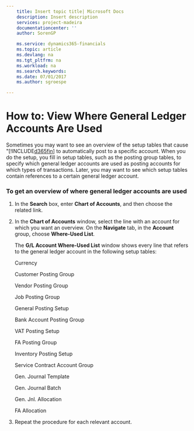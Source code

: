 ```yaml
---
    title: Insert topic title| Microsoft Docs
    description: Insert description
    services: project-madeira
    documentationcenter: ''
    author: SorenGP

    ms.service: dynamics365-financials
    ms.topic: article
    ms.devlang: na
    ms.tgt_pltfrm: na
    ms.workload: na
    ms.search.keywords:
    ms.date: 07/01/2017
    ms.author: sgroespe

---
```

# How to: View Where General Ledger Accounts Are Used
Sometimes you may want to see an overview of the setup tables that cause "[!INCLUDE[d365fin](../../includes/d365fin_md.md)] to automatically post to a specific account. When you do the setup, you fill in setup tables, such as the posting group tables, to specify which general ledger accounts are used as posting accounts for which types of transactions. Later, you may want to see which setup tables contain references to a certain general ledger account.  
  
### To get an overview of where general ledger accounts are used  
  
1.  In the **Search** box, enter **Chart of Accounts**, and then choose the related link.  
  
2.  In the **Chart of Accounts** window, select the line with an account for which you want an overview. On the **Navigate** tab, in the **Account** group, choose **Where-Used List**.  
  
     The **G\/L Account Where-Used List** window shows every line that refers to the general ledger account in the following setup tables:  
  
     Currency  
  
     Customer Posting Group  
  
     Vendor Posting Group  
  
     Job Posting Group  
  
     General Posting Setup  
  
     Bank Account Posting Group  
  
     VAT Posting Setup  
  
     FA Posting Group  
  
     Inventory Posting Setup  
  
     Service Contract Account Group  
  
     Gen. Journal Template  
  
     Gen. Journal Batch  
  
     Gen. Jnl. Allocation  
  
     FA Allocation  
  
3.  Repeat the procedure for each relevant account.